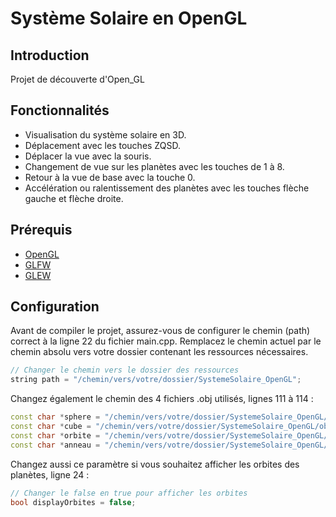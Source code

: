 # Système Solaire en OpenGL

## Introduction
Projet de découverte d'Open_GL

## Fonctionnalités
- Visualisation du système solaire en 3D.
- Déplacement avec les touches ZQSD.
- Déplacer la vue avec la souris.
- Changement de vue sur les planètes avec les touches de 1 à 8.
- Retour à la vue de base avec la touche 0.
- Accélération ou ralentissement des planètes avec les touches flèche gauche et flèche droite.

## Prérequis
- [OpenGL](https://www.opengl.org/)
- [GLFW](https://www.glfw.org/)
- [GLEW](http://glew.sourceforge.net/)

## Configuration
Avant de compiler le projet, assurez-vous de configurer le chemin (path) correct à la ligne 22 du fichier main.cpp. Remplacez le chemin actuel par le chemin absolu vers votre dossier contenant les ressources nécessaires.

```cpp
// Changer le chemin vers le dossier des ressources
string path = "/chemin/vers/votre/dossier/SystemeSolaire_OpenGL";
```
Changez également le chemin des 4 fichiers .obj utilisés, lignes 111 à 114 : 
```cpp
const char *sphere = "/chemin/vers/votre/dossier/SystemeSolaire_OpenGL/obj/planete.obj";
const char *cube = "/chemin/vers/votre/dossier/SystemeSolaire_OpenGL/obj/cube.obj";
const char *orbite = "/chemin/vers/votre/dossier/SystemeSolaire_OpenGL/obj/orbite_50.obj";
const char *anneau = "/chemin/vers/votre/dossier/SystemeSolaire_OpenGL/obj/anneau.obj";
```
Changez aussi ce paramètre si vous souhaitez afficher les orbites des planètes, ligne 24 : 
```cpp
// Changer le false en true pour afficher les orbites
bool displayOrbites = false;
```
